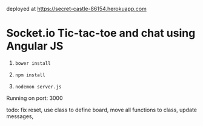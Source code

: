 deployed at https://secret-castle-86154.herokuapp.com

# Socket.io Tic-tac-toe and chat using Angular JS

1) ` bower install `

2) ` npm install `

3) ` nodemon server.js `

Running on port: 3000

todo:
fix reset,
use class to define board,
move all functions to class,
update messages,

